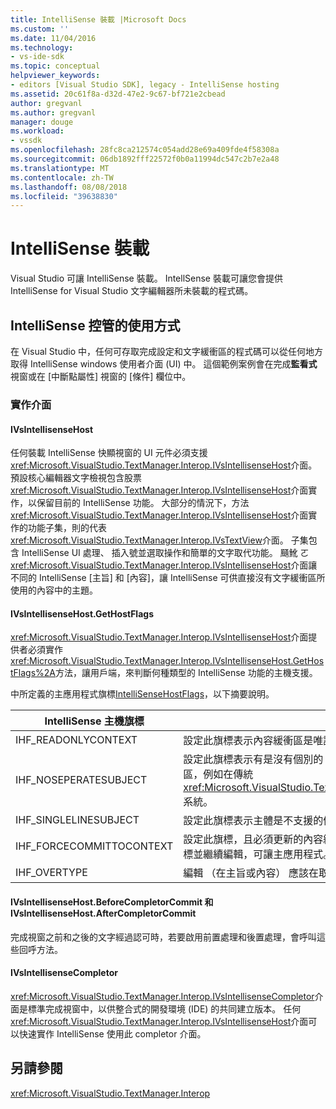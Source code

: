 ```yaml
---
title: IntelliSense 裝載 |Microsoft Docs
ms.custom: ''
ms.date: 11/04/2016
ms.technology:
- vs-ide-sdk
ms.topic: conceptual
helpviewer_keywords:
- editors [Visual Studio SDK], legacy - IntelliSense hosting
ms.assetid: 20c61f8a-d32d-47e2-9c67-bf721e2cbead
author: gregvanl
ms.author: gregvanl
manager: douge
ms.workload:
- vssdk
ms.openlocfilehash: 28fc8ca212574c054add28e69a409fde4f58308a
ms.sourcegitcommit: 06db1892fff22572f0b0a11994dc547c2b7e2a48
ms.translationtype: MT
ms.contentlocale: zh-TW
ms.lasthandoff: 08/08/2018
ms.locfileid: "39638830"
---
```

# <a name="intellisense-hosting"></a>IntelliSense 裝載
Visual Studio 可讓 IntelliSense 裝載。 IntellSense 裝載可讓您會提供 IntelliSense for Visual Studio 文字編輯器所未裝載的程式碼。  
  
## <a name="intellisense-hosting-usage"></a>IntelliSense 控管的使用方式  
 在 Visual Studio 中，任何可存取完成設定和文字緩衝區的程式碼可以從任何地方取得 IntelliSense windows 使用者介面 (UI) 中。 這個範例案例會在完成**監看式**視窗或在 [中斷點屬性] 視窗的 [條件] 欄位中。  
  
### <a name="implementation-interfaces"></a>實作介面  
  
#### <a name="ivsintellisensehost"></a>IVsIntellisenseHost  
 任何裝載 IntelliSense 快顯視窗的 UI 元件必須支援<xref:Microsoft.VisualStudio.TextManager.Interop.IVsIntellisenseHost>介面。 預設核心編輯器文字檢視包含股票<xref:Microsoft.VisualStudio.TextManager.Interop.IVsIntellisenseHost>介面實作，以保留目前的 IntelliSense 功能。 大部分的情況下，方法<xref:Microsoft.VisualStudio.TextManager.Interop.IVsIntellisenseHost>介面實作的功能子集，則的代表<xref:Microsoft.VisualStudio.TextManager.Interop.IVsTextView>介面。 子集包含 IntelliSense UI 處理、 插入號並選取操作和簡單的文字取代功能。 颾魤 ㄛ<xref:Microsoft.VisualStudio.TextManager.Interop.IVsIntellisenseHost>介面讓不同的 IntelliSense [主旨] 和 [內容]，讓 IntelliSense 可供直接沒有文字緩衝區所使用的內容中的主題。  
  
#### <a name="ivsintellisensehostgethostflags"></a>IVsIntellisenseHost.GetHostFlags  
 <xref:Microsoft.VisualStudio.TextManager.Interop.IVsIntellisenseHost>介面提供者必須實作<xref:Microsoft.VisualStudio.TextManager.Interop.IVsIntellisenseHost.GetHostFlags%2A>方法，讓用戶端，來判斷何種類型的 IntelliSense 功能的主機支援。  
  
 中所定義的主應用程式旗標[IntelliSenseHostFlags](../extensibility/intellisensehostflags.md)，以下摘要說明。  
  
|IntelliSense 主機旗標|描述|  
|----------------------------|-----------------|  
|IHF_READONLYCONTEXT|設定此旗標表示內容緩衝區是唯讀模式和編輯內會出現只有主旨文字。|  
|IHF_NOSEPERATESUBJECT|設定此旗標表示有是沒有個別的 IntelliSense 主旨。 主體存在於內容緩衝區，例如在傳統<xref:Microsoft.VisualStudio.TextManager.Interop.IVsTextView>IntelliSense 系統。|  
|IHF_SINGLELINESUBJECT|設定此旗標表示主體是不支援的例如在單行編輯中的多行**監看式**視窗。|  
|IHF_FORCECOMMITTOCONTEXT|設定此旗標，且必須更新的內容緩衝區，如果要忽略的內容緩衝區上的唯讀旗標並繼續編輯，可讓主應用程式。|  
|IHF_OVERTYPE|編輯 （在主旨或內容） 應該在取代模式中。|  
  
#### <a name="ivsintellisensehostbeforecompletorcommit-and-ivsintellisensehostaftercompletorcommit"></a>IVsIntellisenseHost.BeforeCompletorCommit 和 IVsIntellisenseHost.AfterCompletorCommit  
 完成視窗之前和之後的文字經過認可時，若要啟用前置處理和後置處理，會呼叫這些回呼方法。  
  
#### <a name="ivsintellisensecompletor"></a>IVsIntellisenseCompletor  
 <xref:Microsoft.VisualStudio.TextManager.Interop.IVsIntellisenseCompletor>介面是標準完成視窗中，以供整合式的開發環境 (IDE) 的共同建立版本。 任何<xref:Microsoft.VisualStudio.TextManager.Interop.IVsIntellisenseHost>介面可以快速實作 IntelliSense 使用此 completor 介面。  
  
## <a name="see-also"></a>另請參閱  
 <xref:Microsoft.VisualStudio.TextManager.Interop>